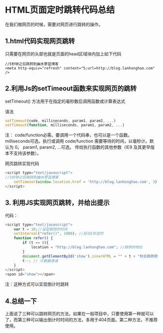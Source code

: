 # HTML页面定时跳转代码总结

在我们做网页的时候，需要对网页进行跳转的操作。


## 1.html代码实现网页跳转

只需要在网页的头部也就是页面的head区域块内加上如下代码

```markup
//5秒钟之后跳转到幽水蓼蓝博客
<meta http-equiv="refresh" content="5;url=http://blog.lanhonghao.com" />
```


## 2.利用Js的setTimeout函数来实现网页的跳转

setTimeout() 方法用于在指定的毫秒数后调用函数或计算表达式

语法

```javascript
setTimeout(code, milliseconds, param1, param2, ...)
setTimeout(function, milliseconds, param1, param2, ...)
```
注：
code/function必需。要调用一个代码串，也可以是一个函数。
milliseconds可选。执行或调用 code/function 需要等待的时间，以毫秒计。默认为 0。
param1, param2, ...可选。 传给执行函数的其他参数（IE9 及其更早版本不支持该参数）。


网页跳转实现代码
```javascript
<script type="text/javascript"> 
//3秒钟之后跳转到幽水蓼蓝博客
    setTimeout(window.location.href = 'http://blog.lanhonghao.com', 3); 
</script>
```


## 3. 利用JS实现网页跳转，并给出提示

代码：

```javascript
<script type="text/javascript"> 
    var t = 10;//设定跳转的时间 
    setInterval("refer()", 1000); //启动1秒定时 
    function refer() {
        if (t == 0){
            location = "http://blog.lanhonghao.com"; //跳转的地址
        }
        document.getElementById('show').innerHTML = "" + t + "秒后跳转转到幽水蓼蓝博客"; // 显示倒计时 
        t--; // 计数器递减 
    } 
</script>
<span id="show"></span>
```
注：这种方式可以实现倒计时跳转

## 4.总结一下

上面说了三种可以跳转网页的方法，如果在一般项目中，只要使用第一种就可以了，而第三种可以输出倒计时时间的方法，多用于404页面。第二种方法，不推荐使用。